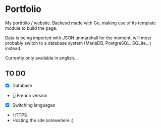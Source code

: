 # Portfolio
My portfolio / website. 
Backend made with Go, making use of its template module to build the page.

Data is being imported with JSON unmarshall for the moment, will most probably switch to a database system (MariaDB, PostgreSQL, SQLite...) instead.

Currently only available in english...

## TO DO
- [x] Database
- [] French version
- [x] Switching languages
- HTTPS
- Hosting the site somewhere :)
